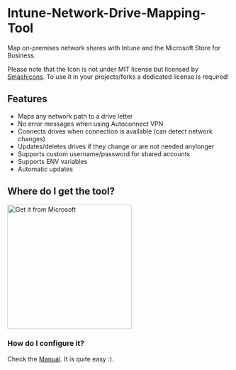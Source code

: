 # Intune-Network-Drive-Mapping-Tool
Map on-premises network shares with Intune and the Microsoft Store for Business.

Please note that the Icon is not under MIT license but licensed by <a href="https://www.iconfinder.com/icons/3158758/component_computer_hardware_pc_printer_icon">Smashicons</a>. To use it in your projects/forks a dedicated license is required!

## Features
- Maps any network path to a drive letter
- No error messages when using Autoconnect VPN
- Connects drives when connection is available (can detect network changes)
- Updates/deletes drives if they change or are not needed anylonger
- Supports custom username/password for shared accounts
- Supports ENV variables
- Automatic updates

## Where do I get the tool?

<a href="https://apps.microsoft.com/detail/9nwvzr414xs6"><img src="https://developer.microsoft.com/store/badges/images/English_get-it-from-MS.png" alt="Get it from Microsoft" width="280"/></a>

### How do I configure it?

Check the <a href="https://github.com/Weatherlights/Intune-Network-Drive-Mapping-Tool/wiki">Manual</a>. It is quite easy :).
